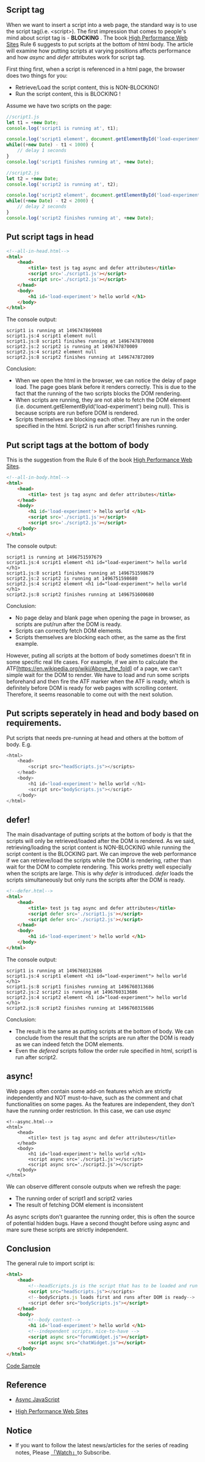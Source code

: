 ## Script tag

When we want to insert a script into a web page, the standard way is to use the script tag(i.e. \<script\>). The first impression that comes to people's mind about script tag is -  __BLOCKING__ . 
The book [High Performance Web Sites](https://www.amazon.com/High-Performance-Web-Sites-Essential/dp/0596529309/ref=sr_1_1?s=books&ie=UTF8&qid=1521248657&sr=1-1&keywords=high+performance+websites) Rule 6 suggests to put scripts at the bottom of html body. The article will examine how putting scripts at varying positions affects performance and how *async* and *defer* attributes work for script tag.

First thing first, when a script is referenced in a html page, the browser does two things for you:

* Retrieve/Load the script content, this is NON-BLOCKING!
* Run the script content, this is BLOCKING !

Assume we have two scripts on the page: 

```javascript
//script1.js
let t1 = +new Date;
console.log('script1 is running at', t1);

console.log('script1 element', document.getElementById('load-experiment'));
while((+new Date) - t1 < 1000) {
    // delay 1 seconds
}
console.log('script1 finishes running at', +new Date);
```

```javascript
//script2.js
let t2 = +new Date;
console.log('script2 is running at', t2);

console.log('script2 element', document.getElementById('load-experiment'));
while((+new Date) - t2 < 2000) {
    // delay 2 seconds
}
console.log('script2 finishes running at', +new Date);
```

## Put script tags in head
```html
<!--all-in-head.html-->
<html>
    <head>
        <title> test js tag async and defer attributes</title>
        <script src='./script1.js'></script>
        <script src='./script2.js'></script>
    </head>
    <body>
        <h1 id='load-experiment'> hello world </h1>
    </body>
</html>
```

The console output:

```
script1 is running at 1496747869008
script1.js:4 script1 element null
script1.js:8 script1 finishes running at 1496747870008
script2.js:2 script2 is running at 1496747870009
script2.js:4 script2 element null
script2.js:8 script2 finishes running at 1496747872009
```

Conclusion:

* When we open the html in the browser, we can notice the delay of page load. The page goes blank before it renders correctly. This is due to the fact that the running of the two scripts blocks the DOM rendering. 
* When scripts are running, they are not able to fetch the DOM element (i.e. document.getElementById('load-experiment') being null). This is because scripts are run before DOM is rendered.
* Scripts themselves are blocking each other. They are run in the order specified in the html. Script2 is run after script1 finishes running.

## Put script tags at the bottom of body

This is the suggestion from the Rule 6 of the book [High Performance Web Sites](https://www.amazon.com/High-Performance-Web-Sites-Essential/dp/0596529309/ref=sr_1_1?s=books&ie=UTF8&qid=1521248657&sr=1-1&keywords=high+performance+websites).

```html
<!--all-in-body.html-->
<html>
    <head>
        <title> test js tag async and defer attributes</title>
    </head>
    <body>
        <h1 id='load-experiment'> hello world </h1>
        <script src='./script1.js'></script>
        <script src='./script2.js'></script>
    </body>
</html>
```

The console output:

```
script1 is running at 1496751597679
script1.js:4 script1 element <h1 id=​"load-experiment">​ hello world ​</h1>​
script1.js:8 script1 finishes running at 1496751598679
script2.js:2 script2 is running at 1496751598680
script2.js:4 script2 element <h1 id=​"load-experiment">​ hello world ​</h1>​
script2.js:8 script2 finishes running at 1496751600680
```

Conclusion:

* No page delay and blank page when opening the page in browser, as scripts are put/run after the DOM is ready.
* Scripts can correctly fetch DOM elements.
* Scripts themselves are blocking each other, as the same as the first example.

However, puting all scripts at the bottom of body sometimes doesn't fit in some specific real life cases. For example, if we aim to calculate the ATF[https://en.wikipedia.org/wiki/Above_the_fold] of a page, we can't simple wait for the DOM to render. We have to load and run some scripts beforehand and then fire the ATF marker when the ATF is ready, which is definitely before DOM is ready for web pages with scrolling content. Therefore, it seems reasonable to come out with the next solution.

## Put scripts seperately in head and body based on requirements.

Put scripts that needs pre-running at head and others at the bottom of body. E.g.

```javascript
<html> 
    <head> 
        <script src="headScripts.js"></scripts> 
    </head> 
    <body>
        <h1 id='load-experiment'> hello world </h1>
        <script src="bodyScripts.js"></script> 
    </body>
</html>
```

## defer!

The main disadvantage of putting scripts at the bottom of body is that the scripts will only be retrieved/loaded after the DOM is rendered. As we said, retrieving/loading the script content is NON-BLOCKING while running the script content is the BLOCKING part. We can improve the web performance if we can retrieve/load the scripts while the DOM is rendering, rather than wait for the DOM to complete rendering. This works pretty well especially when the scripts are large. This is why *defer* is introduced. *defer* loads the scripts simultaneously but only runs the scripts after the DOM is ready.

```html
<!--defer.html-->
<html>
    <head>
        <title> test js tag async and defer attributes</title>
        <script defer src='./script1.js'></script>
        <script defer src='./script2.js'></script>
    </head>
    <body>
        <h1 id='load-experiment'> hello world </h1>
    </body>
</html>
```

The console output:

```
script1 is running at 1496760312686
script1.js:4 script1 element <h1 id=​"load-experiment">​ hello world ​</h1>​
script1.js:8 script1 finishes running at 1496760313686
script2.js:2 script2 is running at 1496760313686
script2.js:4 script2 element <h1 id=​"load-experiment">​ hello world ​</h1>​
script2.js:8 script2 finishes running at 1496760315686
```

Conclusion:

* The result is the same as putting scripts at the bottom of body. We can conclude from the result that the scripts are run after the DOM is ready as we can indeed fetch the DOM elements.
* Even the *defered* scripts follow the order rule specified in html, script1 is run after script2.

## async!

Web pages often contain some add-on features which are strictly independently and NOT must-to-have, such as the comment and chat functionalities on some pages. As the features are independent, they don't have the running order restriction. In this case, we can use *async*

```
<!--async.html-->
<html>
    <head>
        <title> test js tag async and defer attributes</title>
    </head>
    <body>
        <h1 id='load-experiment'> hello world </h1>
        <script async src='./script1.js'></script>
        <script async src='./script2.js'></script>
    </body>
</html>
```

We can observe different console outputs when we refresh the page: 

* The running order of script1 and script2 varies
* The result of fetching DOM element is inconsistent

As async scripts don't guarantee the running order, this is often the source of potential hidden bugs. Have a second thought before using async and mare sure these scripts are strictly independent.

## Conclusion

The general rule to import script is: 

```html
<html> 
    <head> 
        <!--headScripts.js is the script that has to be loaded and run before DOM is ready-->
        <script src="headScripts.js"></scripts> 
        <!--bodyScripts.js loads first and runs after DOM is ready-->
        <script defer src="bodyScripts.js"></script> 
    </head> 
    <body>
        <!--body content-->
        <h1 id='load-experiment'> hello world </h1>
        <!--independent scripts，nice-to-have -->
        <script async src="forumWidget.js"></script>
        <script async src="chatWidget.js"></script>
    </body>
</html>
```

[Code Sample](https://github.com/n0ruSh/the-art-of-reading/tree/master/javascript/Async%20Javascript/defer-async)


## Reference

* [Async JavaScript](https://www.amazon.com/Async-JavaScript-Responsive-Pragmatic-Express-ebook/dp/B00AKM4RVG)

* [High Performance Web Sites](https://www.amazon.com/High-Performance-Web-Sites-Essential/dp/0596529309/ref=sr_1_1?s=books&ie=UTF8&qid=1521248657&sr=1-1&keywords=high+performance+websites)

## Notice

* If you want to follow the latest news/articles for the series of reading notes, Please [「Watch」](https://github.com/n0ruSh/the-art-of-reading)to Subscribe.